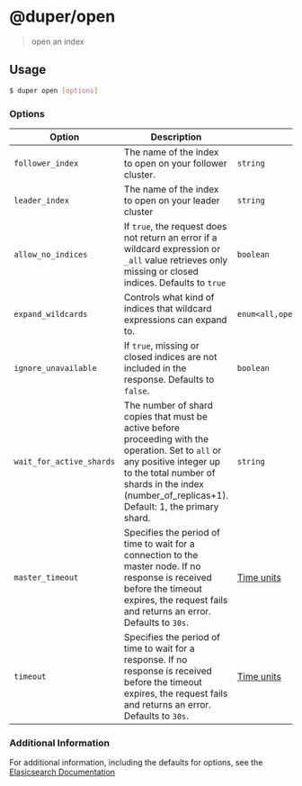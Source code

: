 # @duper/open

> open an index

## Usage

```sh
$ duper open [options]
```

### Options

| Option | Description | Type | Alias | Required |
| -------- | ----------- | ------- | -------- | -------- |
| `follower_index` | The name of the index to open on your follower cluster. | `string` | `f` | False |
| `leader_index` | The name of the index to open on your leader cluster | `string` | `l` | False |
| `allow_no_indices` | If `true`, the request does not return an error if a wildcard expression or `_all` value retrieves only missing or closed indices. Defaults to `true`| `boolean` | | False |
| `expand_wildcards` | Controls what kind of indices that wildcard expressions can expand to. | `enum<all,open,closed,hidden,none>` | | False |
| `ignore_unavailable` | If `true`, missing or closed indices are not included in the response. Defaults to `false`. | `boolean` | | False |
| `wait_for_active_shards` | The number of shard copies that must be active before proceeding with the operation. Set to `all` or any positive integer up to the total number of shards in the index (number_of_replicas+1). Default: 1, the primary shard. | `string` | | False |
| `master_timeout` | Specifies the period of time to wait for a connection to the master node. If no response is received before the timeout expires, the request fails and returns an error. Defaults to `30s`. | [Time units](https://www.elastic.co/guide/en/elasticsearch/reference/current/common-options.html#time-units) | | False |
| `timeout` | Specifies the period of time to wait for a response. If no response is received before the timeout expires, the request fails and returns an error. Defaults to `30s`. | [Time units](https://www.elastic.co/guide/en/elasticsearch/reference/current/common-options.html#time-units) | | False |

### Additional Information

For additional information, including the defaults for options, see the [Elasicsearch Documentation](https://www.elastic.co/guide/en/elasticsearch/reference/current/indices-open-close.html)

